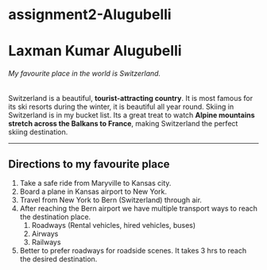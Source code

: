 # assignment2-Alugubelli
# Laxman Kumar Alugubelli
###### My favourite place in the world is Switzerland.
Switzerland is a beautiful, **tourist-attracting country**. It is most famous for its ski resorts during the winter, it is beautiful all year round. Skiing in Switzerland is in my bucket list. Its a great treat to watch **Alpine mountains stretch across the Balkans to France**, making Switzerland the perfect skiing destination.

***

## Directions to my favourite place
1. Take a safe ride from Maryville to Kansas city.
2. Board a plane in Kansas airport to New York.
3. Travel from New York to Bern (Switzerland) through air.
4. After reaching the Bern airport we have multiple transport ways to reach the destination place.
    1. Roadways (Rental vehicles, hired vehicles, buses)
    2. Airways
    3. Railways
5. Better to prefer roadways for roadside scenes. It takes 3 hrs to reach the desired destination.

